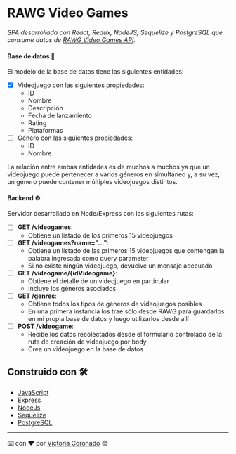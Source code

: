 # RAWG Video Games

_SPA desarrollada con React, Redux, NodeJS, Sequelize y PostgreSQL que consume datos de [RAWG Video Games API](https://rawg.io/)._

#### Base de datos 🔑

El modelo de la base de datos tiene las siguientes entidades:

- [x] Videojuego con las siguientes propiedades:
  - ID
  - Nombre 
  - Descripción 
  - Fecha de lanzamiento
  - Rating
  - Plataformas 
- [ ] Género con las siguientes propiedades:
  - ID
  - Nombre

La relación entre ambas entidades es de muchos a muchos ya que un videojuego puede pertenecer a varios géneros en simultáneo y, a su vez, un género puede contener múltiples videojuegos distintos. 

#### Backend ⚙

Servidor desarrollado en Node/Express con las siguientes rutas:

- [ ] __GET /videogames__:
  - Obtiene un listado de los primeros 15 videojuegos
- [ ] __GET /videogames?name="..."__:
  - Obtiene un listado de las primeros 15 videojuegos que contengan la palabra ingresada como query parameter
  - Si no existe ningún videojuego, devuelve un mensaje adecuado
- [ ] __GET /videogame/{idVideogame}__:
  - Obtiene el detalle de un videojuego en particular
  - Incluye los géneros asociados
- [ ] __GET /genres__:
  - Obtiene todos los tipos de géneros de videojuegos posibles
  - En una primera instancia los trae sólo desde RAWG para guardarlos en mi propia base de datos y luego utilizarlos desde allí
- [ ] __POST /videogame__:
  - Recibe los datos recolectados desde el formulario controlado de la ruta de creación de videojuego por body
  - Crea un videojuego en la base de datos

## Construido con 🛠️

* [JavaScript](https://www.javascript.com/)    
* [Express](https://expressjs.com/) 
* [NodeJs](https://nodejs.org/es/) 
* [Sequelize](https://sequelize.org/)
* [PostgreSQL](https://www.postgresql.org/)


---
⌨️ con ❤️ por [Victoria Coronado](https://github.com/viccoronado) 😊
